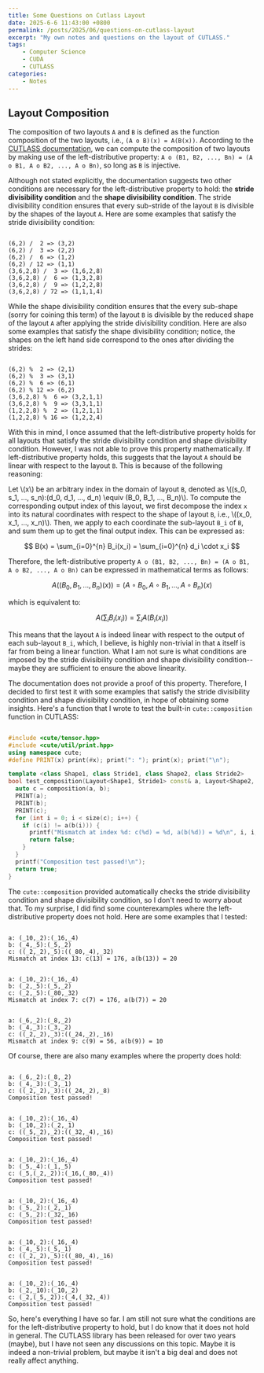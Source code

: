 ```yaml
---
title: Some Questions on Cutlass Layout
date: 2025-6-6 11:43:00 +0800
permalink: /posts/2025/06/questions-on-cutlass-layout
excerpt: "My own notes and questions on the layout of CUTLASS."
tags: 
    - Computer Science
    - CUDA
    - CUTLASS
categories: 
    - Notes
---
```


## Layout Composition

The composition of two layouts `A` and `B` is defined as the function composition of the two layouts, i.e., `(A o B)(x) = A(B(x))`. According to the [CUTLASS documentation](https://github.com/NVIDIA/cutlass/blob/main/media/docs/cpp/cute/02_layout_algebra.md), we can compute the composition of two layouts by making use of the left-distributive property: `A o (B1, B2, ..., Bn) = (A o B1, A o B2, ..., A o Bn)`, so long as `B` is injective.

Although not stated explicitly, the documentation suggests two other conditions are necessary for the left-distributive property to hold: the **stride divisibility condition** and the **shape divisibility condition**. The stride divisibility condition ensures that every sub-stride of the layout `B` is divisible by the shapes of the layout `A`. Here are some examples that satisfy the stride divisibility condition:

```text

(6,2) /  2 => (3,2)
(6,2) /  3 => (2,2)
(6,2) /  6 => (1,2)
(6,2) / 12 => (1,1)
(3,6,2,8) /  3 => (1,6,2,8)
(3,6,2,8) /  6 => (1,3,2,8)
(3,6,2,8) /  9 => (1,2,2,8)
(3,6,2,8) / 72 => (1,1,1,4)
```

While the shape divisibility condition ensures that the every sub-shape (sorry for coining this term) of the layout `B` is divisible by the reduced shape of the layout `A` after applying the stride divisibility condition. Here are also some examples that satisfy the shape divisibility condition; notice, the shapes on the left hand side correspond to the ones after dividing the strides:

```text

(6,2) %  2 => (2,1)
(6,2) %  3 => (3,1)
(6,2) %  6 => (6,1)
(6,2) % 12 => (6,2)
(3,6,2,8) %  6 => (3,2,1,1)
(3,6,2,8) %  9 => (3,3,1,1)
(1,2,2,8) %  2 => (1,2,1,1)
(1,2,2,8) % 16 => (1,2,2,4)
```

With this in mind, I once assumed that the left-distributive property holds for all layouts that satisfy the stride divisibility condition and shape divisibility condition. However, I was not able to prove this property mathematically. If left-distributive property holds, this suggests that the layout `A` should be linear with respect to the layout `B`. This is because of the following reasoning:

Let \\(x\\) be an arbitrary index in the domain of layout `B`, denoted as \\((s_0, s_1, ..., s_n):(d_0, d_1, ..., d_n) \equiv (B_0, B_1, ..., B_n)\\). To compute the corresponding output index of this layout, we first decompose the index `x` into its natural coordinates with respect to the shape of layout `B`, i.e., \\((x_0, x_1, ..., x_n)\\). Then, we apply to each coordinate the sub-layout `B_i` of `B`, and sum them up to get the final output index. This can be expressed as:

$$
B(x) = \sum_{i=0}^{n} B_i(x_i) = \sum_{i=0}^{n} d_i \cdot x_i
$$

Therefore, the left-distributive property `A o (B1, B2, ..., Bn) = (A o B1, A o B2, ..., A o Bn)` can be expressed in mathematical terms as follows:

$$
A((B_0, B_1, ..., B_n)(x)) = (A \circ B_0, A \circ B_1, ..., A \circ B_n)(x)
$$

which is equivalent to:

$$
A \left(\sum_i B_i(x_i) \right) = \sum_i A(B_i(x_i))
$$

This means that the layout `A` is indeed linear with respect to the output of each sub-layout `B_i`, which, I believe, is highly non-trivial in that `A` itself is far from being a linear function. What I am not sure is what conditions are imposed by the stride divisibility condition and shape divisibility condition--maybe they are sufficient to ensure the above linearity.

The documentation does not provide a proof of this property. Therefore, I decided to first test it with some examples that satisfy the stride divisibility condition and shape divisibility condition, in hope of obtaining some insights. Here's a function that I wrote to test the built-in `cute::composition` function in CUTLASS:

```cpp

#include <cute/tensor.hpp>
#include <cute/util/print.hpp>
using namespace cute;
#define PRINT(x) print(#x); print(": "); print(x); print("\n");

template <class Shape1, class Stride1, class Shape2, class Stride2>
bool test_composition(Layout<Shape1, Stride1> const& a, Layout<Shape2, Stride2> const& b){
  auto c = composition(a, b);
  PRINT(a);
  PRINT(b);
  PRINT(c);
  for (int i = 0; i < size(c); i++) {
    if (c(i) != a(b(i))) {
      printf("Mismatch at index %d: c(%d) = %d, a(b(%d)) = %d\n", i, i, c(i), i, a(b(i)));
      return false;
    }
  }
  printf("Composition test passed!\n");
  return true;
}
```

The `cute::composition` provided automatically checks the stride divisibility condition and shape divisibility condition, so I don't need to worry about that. To my surprise, I did find some counterexamples where the left-distributive property does not hold. Here are some examples that I tested:

```text

a: (_10,_2):(_16,_4)
b: (_4,_5):(_5,_2)
c: ((_2,_2),_5):((_80,_4),_32)
Mismatch at index 13: c(13) = 176, a(b(13)) = 20
```

```text

a: (_10,_2):(_16,_4)
b: (_2,_5):(_5,_2)
c: (_2,_5):(_80,_32)
Mismatch at index 7: c(7) = 176, a(b(7)) = 20
```

```text

a: (_6,_2):(_8,_2)
b: (_4,_3):(_3,_2)
c: ((_2,_2),_3):((_24,_2),_16)
Mismatch at index 9: c(9) = 56, a(b(9)) = 10
```

Of course, there are also many examples where the property does hold:

```text

a: (_6,_2):(_8,_2)
b: (_4,_3):(_3,_1)
c: ((_2,_2),_3):((_24,_2),_8)
Composition test passed!
```

```text

a: (_10,_2):(_16,_4)
b: (_10,_2):(_2,_1)
c: ((_5,_2),_2):((_32,_4),_16)
Composition test passed!
```

```text

a: (_10,_2):(_16,_4)
b: (_5,_4):(_1,_5)
c: (_5,(_2,_2)):(_16,(_80,_4))
Composition test passed!
```

```text

a: (_10,_2):(_16,_4)
b: (_5,_2):(_2,_1)
c: (_5,_2):(_32,_16)
Composition test passed!
```

```text

a: (_10,_2):(_16,_4)
b: (_4,_5):(_5,_1)
c: ((_2,_2),_5):((_80,_4),_16)
Composition test passed!
```

```text

a: (_10,_2):(_16,_4)
b: (_2,_10):(_10,_2)
c: (_2,(_5,_2)):(_4,(_32,_4))
Composition test passed!
```

So, here's everything I have so far. I am still not sure what the conditions are for the left-distributive property to hold, but I do know that it does not hold in general. The CUTLASS library has been released for over two years (maybe), but I have not seen any discussions on this topic. Maybe it is indeed a non-trivial problem, but maybe it isn't a big deal and does not really affect anything.
